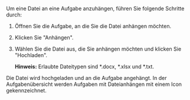 Um eine Datei an eine Aufgabe anzuhängen, führen Sie folgende Schritte durch:
1. Öffnen Sie die Aufgabe, an die Sie die Datei anhängen möchten.
1. Klicken Sie "Anhängen".
1. Wählen Sie die Datei aus, die Sie anhängen möchten und klicken Sie "Hochladen".

    **Hinweis:** Erlaubte Dateitypen sind *.docx, *.xlsx und *.txt. 

Die Datei wird hochgeladen und an die Aufgabe angehängt. In der Aufgabenübersicht werden Aufgaben mit Dateianhängen mit einem Icon gekennzeichnet. 